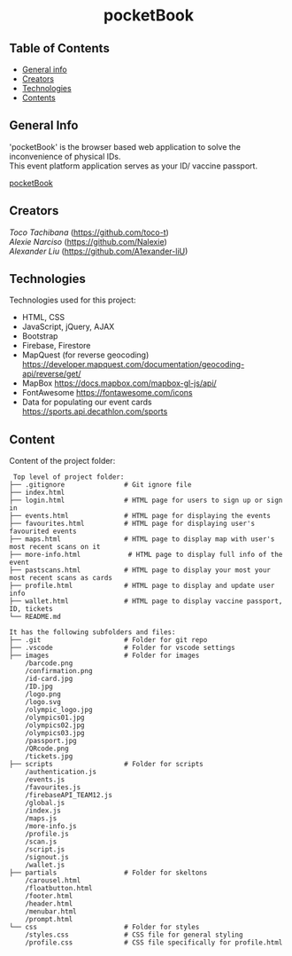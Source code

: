 <h1 align="center"> pocketBook </h1>

## Table of Contents

* [General info](#general-info)
* [Creators](#creators)
* [Technologies](#technologies)
* [Contents](#content)

## General Info
'pocketBook' is the browser based web application to solve the inconvenience of physical IDs.  
This event platform application serves as your ID/ vaccine passport.  

[pocketBook](https://comp1800pocketbook.netlify.app/)

## Creators
*Toco Tachibana* (https://github.com/toco-t)  
*Alexie Narciso* (https://github.com/Nalexie)  
*Alexander Liu* (https://github.com/A1exander-liU)


## Technologies
Technologies used for this project:
* HTML, CSS
* JavaScript, jQuery, AJAX
* Bootstrap
* Firebase, Firestore
* MapQuest (for reverse geocoding) https://developer.mapquest.com/documentation/geocoding-api/reverse/get/
* MapBox https://docs.mapbox.com/mapbox-gl-js/api/
* FontAwesome https://fontawesome.com/icons
* Data for populating our event cards https://sports.api.decathlon.com/sports

## Content
Content of the project folder:

```
 Top level of project folder:
├── .gitignore               # Git ignore file
├── index.html
├── login.html               # HTML page for users to sign up or sign in   
├── events.html              # HTML page for displaying the events
├── favourites.html          # HTML page for displaying user's favourited events
├── maps.html                # HTML page to display map with user's most recent scans on it
├── more-info.html            # HTML page to display full info of the event  
├── pastscans.html           # HTML page to display your most your most recent scans as cards
├── profile.html             # HTML page to display and update user info
├── wallet.html              # HTML page to display vaccine passport, ID, tickets
└── README.md

It has the following subfolders and files:
├── .git                     # Folder for git repo
├── .vscode                  # Folder for vscode settings
├── images                   # Folder for images
    /barcode.png
    /confirmation.png
    /id-card.jpg
    /ID.jpg
    /logo.png
    /logo.svg
    /olympic_logo.jpg
    /olympics01.jpg
    /olympics02.jpg
    /olympics03.jpg
    /passport.jpg
    /QRcode.png
    /tickets.jpg          
├── scripts                  # Folder for scripts
    /authentication.js
    /events.js
    /favourites.js
    /firebaseAPI_TEAM12.js
    /global.js
    /index.js
    /maps.js
    /more-info.js
    /profile.js
    /scan.js
    /script.js
    /signout.js
    /wallet.js
├── partials                 # Folder for skeltons
    /carousel.html
    /floatbutton.html
    /footer.html
    /header.html
    /menubar.html
    /prompt.html
└── css                      # Folder for styles
    /styles.css              # CSS file for general styling
    /profile.css             # CSS file specifically for profile.html
```
